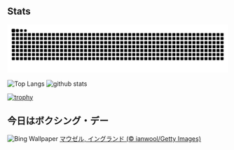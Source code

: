 ## Stats
<picture>
  <source media="(prefers-color-scheme: dark)" srcset="https://raw.githubusercontent.com/ba230t/ba230t/output/github-contribution-grid-snake-dark.svg">
  <source media="(prefers-color-scheme: light)" srcset="https://raw.githubusercontent.com/ba230t/ba230t/output/github-contribution-grid-snake.svg">
  <img alt="github contribution grid snake animation" src="https://raw.githubusercontent.com/ba230t/ba230t/output/github-contribution-grid-snake.svg">
</picture>

<p align="left">
  <img alt="Top Langs" height="150px" src="https://github-readme-stats.vercel.app/api/top-langs/?username=ba230t&layout=compact&theme=transparent" />
  <img alt="github stats" height="150px" src="https://github-readme-stats.vercel.app/api?username=ba230t&theme=transparent" />
</p>

[![trophy](https://github-profile-trophy.vercel.app/?username=ba230t&theme=transparent&column=7)](https://github.com/ryo-ma/github-profile-trophy)


<!-- Bing Wallpaper Start -->
## 今日はボクシング・デー
![Bing Wallpaper](https://www.bing.com/th?id=OHR.MouseholeXmas_JA-JP0779815955_1920x1080.jpg&rf=LaDigue_1920x1080.jpg&pid=hp)
[マウゼル, イングランド (© ianwool/Getty Images)](https://www.bing.com/search?q=%E3%83%9E%E3%82%A6%E3%82%BC%E3%83%AB+%E3%82%A4%E3%83%B3%E3%82%B0%E3%83%A9%E3%83%B3%E3%83%89&form=hpcapt&filters=HpDate%3a%2220241225_1500%22)
<!-- Bing Wallpaper End -->
